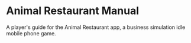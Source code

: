 # Animal Restaurant Manual
A player's guide for the Animal Restaurant app, a business simulation idle mobile phone game.
